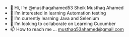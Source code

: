 - 👋 Hi, I’m @musthaqahamed53 Sheik Musthaq Ahamed
- 👀 I’m interested in learning Automation testing 
- 🌱 I’m currently learning Java and Selenium
- 💞️ I’m looking to collaborate on Learning Cucumber 
- 📫 How to reach me ... musthaq53ahamed@gmail.com
 
<!---
musthaqahamed53/musthaqahamed53 is a ✨ special ✨ repository because its `README.md` (this file) appears on your GitHub profile.
You can click the Preview link to take a look at your changes.
--->
